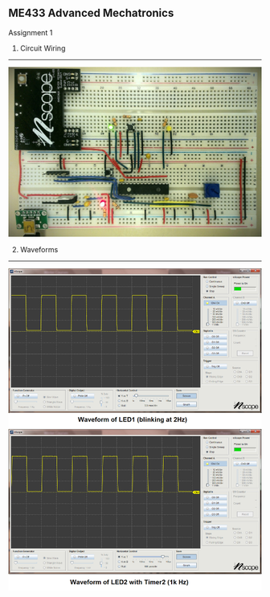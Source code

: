 ME433 Advanced Mechatronics
---------------------------------
Assignment 1


1. Circuit Wiring
---------------------------------
<img src="https://raw.githubusercontent.com/hereissunyue/ME433/master/HW1/figure/1.jpg">


2. Waveforms
---------------------------------
<img src="https://raw.githubusercontent.com/hereissunyue/ME433/master/HW1/figure/2.png">


<img src="https://raw.githubusercontent.com/hereissunyue/ME433/master/HW1/figure/3.png">


